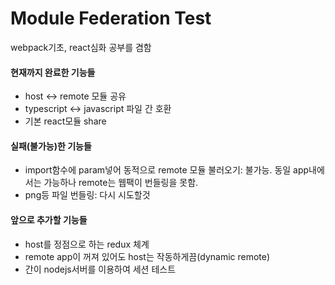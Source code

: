 # Module Federation Test
webpack기초, react심화 공부를 겸함

#### 현재까지 완료한 기능들
- host <-> remote 모듈 공유
- typescript <-> javascript 파일 간 호환
- 기본 react모듈 share

#### 실패(불가능)한 기능들
- import함수에 param넣어 동적으로 remote 모듈 불러오기: 불가능. 동일 app내에서는 가능하나 remote는 웹팩이 번들링을 못함.
- png등 파일 번들링: 다시 시도할것

#### 앞으로 추가할 기능들
- host를 정점으로 하는 redux 체계
- remote app이 꺼져 있어도 host는 작동하게끔(dynamic remote)
- 간이 nodejs서버를 이용하여 세션 테스트
